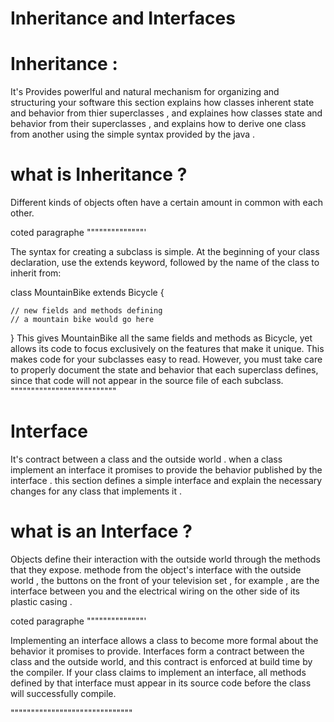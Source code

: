 # Inheritance and Interfaces


# Inheritance :

It's Provides powerlful and natural mechanism for organizing and structuring your software 
this section explains how classes inherent state and behavior from thier superclasses ,
and explaines how classes state and behavior from their superclasses , and explains how to derive 
one class from another using the simple syntax provided by the java .


# what is Inheritance ?
Different kinds of objects often have a certain amount in common with each other.


coted paragraphe """"""""""""""'


The syntax for creating a subclass is simple. At the beginning of your class declaration, use the extends keyword, followed by the name of the class to inherit from:

class MountainBike extends Bicycle {

    // new fields and methods defining 
    // a mountain bike would go here

}
This gives MountainBike all the same fields and methods as Bicycle, yet allows its code to focus exclusively on the features that make it unique. This makes code for your subclasses easy to read. However, you must take care to properly document the state and behavior that each superclass defines, since that code will not appear in the source file of each subclass.
""""""""""""""""""""""""""





# Interface

It's contract between a class and the outside world . when a class implement an interface
it promises to provide the behavior published by the interface . this section defines a 
simple interface and explain the necessary changes for any class that implements it .


# what is an Interface ?
Objects define their interaction with the outside world through the methods that they expose.
methode from the object's interface with the outside world , the buttons on the front of your
television set , for example , are the interface between you and the electrical wiring on 
the other side of its plastic casing .


coted paragraphe """"""""""""""'


Implementing an interface allows a class to become more formal about the behavior it promises to provide. Interfaces
form a contract between the class and the outside world, and this contract is enforced at build time by the compiler. 
If your class claims to implement an interface, all methods defined by that interface must appear in its source code before the class will successfully compile.

""""""""""""""""""""""""""""""

